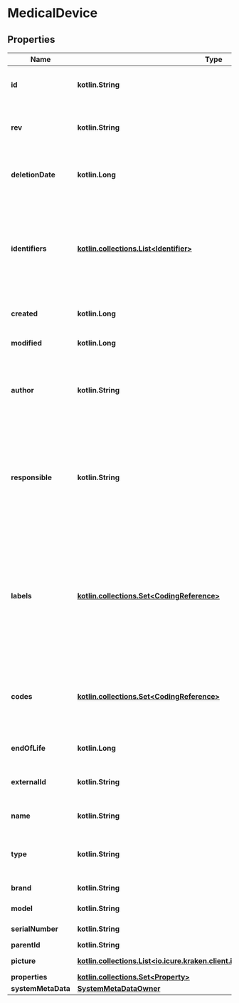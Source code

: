 
# MedicalDevice

## Properties
Name | Type | Description | Notes
------------ | ------------- | ------------- | -------------
**id** | **kotlin.String** | The Id of the MedicalDevice. We encourage using either a v4 UUID or a HL7 Id. |  [optional]
**rev** | **kotlin.String** | the revision of the medical device in the database, used for conflict management / optimistic locking. |  [optional]
**deletionDate** | **kotlin.Long** | the soft delete timestamp. When a medical device is ”deleted“, this is set to a non null value: the moment of the deletion |  [optional]
**identifiers** | [**kotlin.collections.List&lt;Identifier&gt;**](Identifier.md) | Typically used for business / client identifiers. An identifier should identify a device uniquely and unambiguously. However, iCure can&#39;t guarantee the uniqueness of those identifiers : This is something you need to take care of. |
**created** | **kotlin.Long** | the creation date of the medical device (encoded as epoch). |  [optional]
**modified** | **kotlin.Long** | the last modification date of the medical device (encoded as epoch). |  [optional]
**author** | **kotlin.String** | The id of the [User] that created this medical device. When creating the device, this field will be filled automatically by the current user id if not provided. |  [optional]
**responsible** | **kotlin.String** | The id of the data owner that is responsible of this medical device. When creating the medical device, will be filled automatically by the current user data owner id ([HealthcareProfessional], [Patient] or [MedicalDevice]) if missing |  [optional]
**labels** | [**kotlin.collections.Set&lt;CodingReference&gt;**](CodingReference.md) | A label is an item from a codification system that qualifies a medical device as being member of a certain class, whatever the value it might have taken. If the label qualifies the content of a field, it means that whatever the content of the field, the label will always apply. LOINC is a codification system typically used for labels. |
**codes** | [**kotlin.collections.Set&lt;CodingReference&gt;**](CodingReference.md) | A code is an item from a codification system that qualifies the content of this medical device. SNOMED-CT, ICPC-2 or ICD-10 codifications systems can be used for codes |
**endOfLife** | **kotlin.Long** | Soft delete (unix epoch in ms) timestamp of the medical device |  [optional]
**externalId** | **kotlin.String** | An external (from another source) id with no guarantee or requirement for unicity. |  [optional]
**name** | **kotlin.String** | Name of the device/application recording the data |  [optional]
**type** | **kotlin.String** | Type of device/application recording the data. (eg. \&quot;smartphone\&quot;, \&quot;watch\&quot;,...) |  [optional]
**brand** | **kotlin.String** | Brand of the device recording the data |  [optional]
**model** | **kotlin.String** | Model of the device recording the data |  [optional]
**serialNumber** | **kotlin.String** | Serial number of the device recording the data |  [optional]
**parentId** | **kotlin.String** |  |  [optional]
**picture** | [**kotlin.collections.List&lt;io.icure.kraken.client.infrastructure.ByteArrayWrapper&gt;**](io.icure.kraken.client.infrastructure.ByteArrayWrapper.md) | Picture of the device/application |  [optional]
**properties** | [**kotlin.collections.Set&lt;Property&gt;**](Property.md) |  |
**systemMetaData** | [**SystemMetaDataOwner**](SystemMetaDataOwner.md) |  |  [optional]
